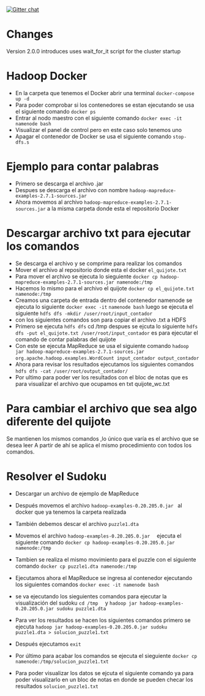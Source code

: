 [![Gitter chat](https://badges.gitter.im/gitterHQ/gitter.png)](https://gitter.im/big-data-europe/Lobby)

# Changes

Version 2.0.0 introduces uses wait_for_it script for the cluster startup

# Hadoop Docker

* En la carpeta que tenemos el Docker abrir una terminal ```docker-compose up -d```
* Para poder comprobar si los contenedores se estan ejecutando se usa el siguiente comando  ```docker ps```
* Entrar al nodo maestro con el siguiente comando ```docker exec -it namenode bash```
* Visualizar el panel de control pero en este caso solo tenemos uno
* Apagar el contenedor de Docker se usa el siguiente comando  ```stop-dfs.s```


# Ejemplo para contar palabras
* Primero se descarga el archivo .jar
* Despues se descarga el archivo con nombre ```hadoop-mapreduce-examples-2.7.1-sources.jar```
* Ahora movemos al archivo ```hadoop-mapreduce-examples-2.7.1-sources.jar``` a la misma carpeta donde esta el repositorio Docker

# Descargar archivo txt para ejecutar los comandos

* Se descarga el archivo y se comprime para realizar los comandos
* Mover el archivo al repositorio donde esta el docker ```el_quijote.txt```
* Para mover el archivo se ejecuta lo sieguiente ```docker cp hadoop-mapreduce-examples-2.7.1-sources.jar namenode:/tmp```
* Hacemos lo mismo para el archivo el quijote ```docker cp el_quijote.txt namenode:/tmp```
* Creamos una carpeta de entrada dentro del contenedor namenode se ejecuta lo siguiente ```docker exec -it``` ```namenode bash``` luego se ejecuta el siguiente  ```hdfs dfs -mkdir /user/root/input_contador```
* con los siguientes comandos son para copiar el archivo .txt a HDFS
* Primero se ejecuta ```hdfs dfs```  cd /tmp despues se ejcuta lo siguiente ```hdfs dfs -put el_quijote.txt /user/root/input_contador```  es para ejecutar el comando de contar palabras del quijote
* Con este se ejecuta MapReduce se usa el siguiente comando ```hadoop jar hadoop-mapreduce-examples-2.7.1-sources.jar```
  ```org.apache.hadoop.examples.WordCount input_contador output_contador```
* Ahora para revisar los resultados ejecutamos los siguientes comandos  ```hdfs dfs -cat /user/root/output_contador/```
* Por ultimo para poder ver los resultados con el bloc de notas que es para visualizar el archivo que ocupamos en txt quijote_wc.txt
  
# Para cambiar el archivo que sea algo diferente del quijote

Se mantienen los mismos comandos ,lo único que varía es el archivo que se desea leer
A partir de ahí se aplica el mismo procedimiento con todos los comandos.

# Resolver el Sudoku
* Descargar un archivo de ejemplo de MapReduce
* Después movemos el archivo   ```hadoop-examples-0.20.205.0.jar ``` al docker que ya tenemos la carpeta realizada
* También debemos descar el archivo   ```puzzle1.dta  ```
* Movemos el archivo   ```hadoop-examples-0.20.205.0.jar  ```  ejecuta el siguiente comando   ```docker cp hadoop-examples-0.20.205.0.jar namenode:/tmp``` 
* Tambien se realiza el mismo movimiento para el puzzle con el siguiente comando   ```docker cp puzzle1.dta namenode:/tmp  ```
* Ejecutamos ahora el MapReduce se ingresa al contenedor ejecutando los siguientes comandos   ```docker exec -it namenode bash  ```
* se va ejecutando los sieguientes comandos para ejecutar la visualización del sudoku   ```cd /tmp  ``` y   ```hadoop jar hadoop-examples-0.20.205.0.jar sudoku puzzle1.dta  ```
* Para ver los resultados se hacen los siguientes comandos primero se ejecuta   ```hadoop jar hadoop-examples-0.20.205.0.jar sudoku puzzle1.dta > solucion_puzzle1.txt  ```
* Después ejecutamos   ```exit  ```
  
* Por último para acabar los comandos se ejecuta el sieguiente   ```docker cp namenode:/tmp/solucion_puzzle1.txt  ```
* Para poder visualizar los datos se ejcuta el siguiente comando ya para poder visualizarlo en un bloc de notas en donde se pueden checar los resultados   ```solucion_puzzle1.txt  ```
